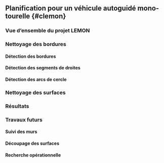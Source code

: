 ## Planification pour un véhicule autoguidé mono-tourelle {#clemon}

### Vue d’ensemble du projet LEMON

### Nettoyage des bordures

#### Détection des bordures

#### Détection des segments de droites

#### Détection des arcs de cercle

### Nettoyage des surfaces

### Résultats

### Travaux futurs

#### Suivi des murs

#### Découpage des surfaces

#### Recherche opérationnelle
